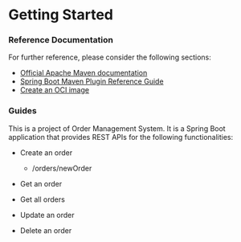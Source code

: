 # Getting Started

### Reference Documentation

For further reference, please consider the following sections:

* [Official Apache Maven documentation](https://maven.apache.org/guides/index.html)
* [Spring Boot Maven Plugin Reference Guide](https://docs.spring.io/spring-boot/docs/2.7.4/maven-plugin/reference/html/)
* [Create an OCI image](https://docs.spring.io/spring-boot/docs/2.7.4/maven-plugin/reference/html/#build-image)

### Guides
This is a project of Order Management System. It is a Spring Boot application that provides REST APIs for the following functionalities:

* Create an order
  * /orders/newOrder
* Get an order

* Get all orders

* Update an order

* Delete an order

